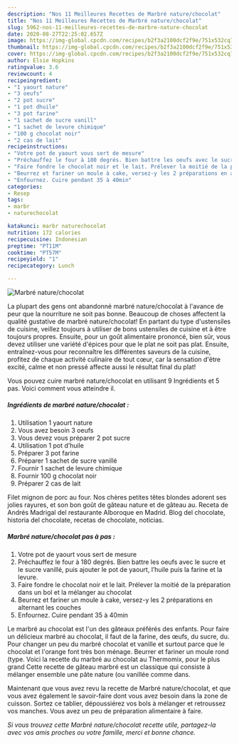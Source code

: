 ```yaml
---
description: "Nos 11 Meilleures Recettes de Marbré nature/chocolat"
title: "Nos 11 Meilleures Recettes de Marbré nature/chocolat"
slug: 5962-nos-11-meilleures-recettes-de-marbre-nature-chocolat
date: 2020-08-27T22:25:02.657Z
image: https://img-global.cpcdn.com/recipes/b2f3a2100dcf2f9e/751x532cq70/marbre-naturechocolat-photo-principale-de-la-recette.jpg
thumbnail: https://img-global.cpcdn.com/recipes/b2f3a2100dcf2f9e/751x532cq70/marbre-naturechocolat-photo-principale-de-la-recette.jpg
cover: https://img-global.cpcdn.com/recipes/b2f3a2100dcf2f9e/751x532cq70/marbre-naturechocolat-photo-principale-de-la-recette.jpg
author: Elsie Hopkins
ratingvalue: 3.6
reviewcount: 4
recipeingredient:
- "1 yaourt nature"
- "3 oeufs"
- "2 pot sucre"
- "1 pot dhuile"
- "3 pot farine"
- "1 sachet de sucre vanill"
- "1 sachet de levure chimique"
- "100 g chocolat noir"
- "2 cas de lait"
recipeinstructions:
- "Votre pot de yaourt vous sert de mesure"
- "Préchauffez le four à 180 degrés. Bien battre les oeufs avec le sucre et le sucre vanillé, puis ajouter le pot de yaourt, l’huile puis la farine et la levure."
- "Faire fondre le chocolat noir et le lait. Prélever la moitié de la préparation dans un bol et la mélanger au chocolat"
- "Beurrez et fariner un moule à cake, versez-y les 2 préparations en alternant les couches"
- "Enfournez. Cuire pendant 35 à 40min"
categories:
- Resep
tags:
- marbr
- naturechocolat

katakunci: marbr naturechocolat 
nutrition: 172 calories
recipecuisine: Indonesian
preptime: "PT11M"
cooktime: "PT57M"
recipeyield: "1"
recipecategory: Lunch

---
```



![Marbré nature/chocolat](https://img-global.cpcdn.com/recipes/b2f3a2100dcf2f9e/751x532cq70/marbre-naturechocolat-photo-principale-de-la-recette.jpg)

La plupart des gens ont abandonné marbré nature/chocolat à l'avance de peur que la nourriture ne soit pas bonne. Beaucoup de choses affectent la qualité gustative de marbré nature/chocolat! En partant du type d'ustensiles de cuisine, veillez toujours à utiliser de bons ustensiles de cuisine et à être toujours propres. Ensuite, pour un goût alimentaire prononcé, bien sûr, vous devez utiliser une variété d'épices pour que le plat ne soit pas plat. Ensuite, entraînez-vous pour reconnaître les différentes saveurs de la cuisine, profitez de chaque activité culinaire de tout cœur, car la sensation d'être excité, calme et non pressé affecte aussi le résultat final du plat!

<!--inarticleads1-->

Vous pouvez cuire marbré nature/chocolat en utilisant 9 Ingrédients et 5 pas. Voici comment vous atteindre il.

##### Ingrédients de marbré nature/chocolat :

1. Utilisation 1 yaourt nature
1. Vous avez besoin 3 oeufs
1. Vous devez vous préparer 2 pot sucre
1. Utilisation 1 pot d’huile
1. Préparer 3 pot farine
1. Préparer 1 sachet de sucre vanillé
1. Fournir 1 sachet de levure chimique
1. Fournir 100 g chocolat noir
1. Préparer 2 cas de lait


Filet mignon de porc au four. Nos chères petites têtes blondes adorent ses jolies rayures, et son bon goût de gâteau nature et de gâteau au. Receta de Andrés Madrigal del restaurante Alboroque en Madrid. Blog del chocolate, historia del chocolate, recetas de chocolate, noticias. 

<!--inarticleads2-->

##### Marbré nature/chocolat pas à pas :

1. Votre pot de yaourt vous sert de mesure
1. Préchauffez le four à 180 degrés. Bien battre les oeufs avec le sucre et le sucre vanillé, puis ajouter le pot de yaourt, l’huile puis la farine et la levure.
1. Faire fondre le chocolat noir et le lait. Prélever la moitié de la préparation dans un bol et la mélanger au chocolat
1. Beurrez et fariner un moule à cake, versez-y les 2 préparations en alternant les couches
1. Enfournez. Cuire pendant 35 à 40min


Le marbré au chocolat est l&#39;un des gâteaux préférés des enfants. Pour faire un délicieux marbré au chocolat, il faut de la farine, des œufs, du sucre, du. Pour changer un peu du marbré chocolat et vanille et surtout parce que le chocolat et l&#39;orange font très bon ménage. Beurrer et fariner un moule rond (type. Voici la recette du marbré au chocolat au Thermomix, pour le plus grand Cette recette de gâteau marbré est un classique qui consiste à mélanger ensemble une pâte nature (ou vanillée comme dans. 

<!--inarticleads1-->

<p>
Maintenant que vous avez revu la recette de Marbré nature/chocolat, et que vous avez également le savoir-faire dont vous avez besoin dans la zone de cuisson. Sortez ce tablier, dépoussiérez vos bols à mélanger et retroussez vos manches. Vous avez un peu de préparation alimentaire à faire.
</p>

<p>
<i>Si vous trouvez cette Marbré nature/chocolat recette utile, partagez-la avec vos amis proches ou votre famille, merci et bonne chance.</i>
</p>
